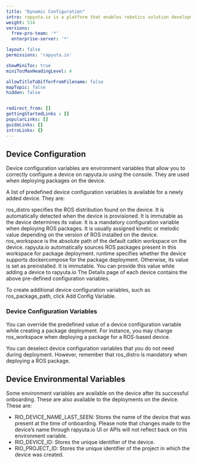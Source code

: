 ```yaml
---
title: "Dynamic Configuration"
intro: rapyuta.io is a platform that enables robotics solution development by providing the necessary software infrastructure and facilitating the interaction between multiple stakeholders who contribute to the solution development.
weight: 514
versions:
  free-pro-team: '*'
  enterprise-server: '*'

layout: false
permissions: 'rapyuta.io'

showMiniToc: true
miniTocMaxHeadingLevel: 4

allowTitleToDifferFromFilename: false
mapTopic: false
hidden: false


redirect_from: []
gettingStartedLinks : []
popularLinks: []
guideLinks: []
introLinks: {}
---
```


## Device Configuration

Device configuration variables are environment variables that allow you to correctly configure a device on rapyuta.io using the console. They are used when deploying packages on the device.

A list of predefined device configuration variables is available for a newly added device. They are:

ros_distro specifies the ROS distribution found on the device. It is automatically detected when the device is provisioned. It is immutable as the device determines its value. It is a mandatory configuration variable when deploying ROS packages. It is usually assigned kinetic or melodic value depending on the version of ROS installed on the device.
ros_workspace is the absolute path of the default catkin workspace on the device. rapyuta.io automatically sources ROS packages present in this workspace for package deployment.
runtime specifies whether the device supports dockercompose for the package deployment. Otherwise, its value is set as preinstalled. It is immutable. You can provide this value while adding a device to rapyuta.io
The Details page of each device contains the above pre-defined configuration variables.

To create additional device configuration variables, such as ros_package_path, click Add Config Variable.

### Device Configuration Variables

You can override the predefined value of a device configuration variable while creating a package deployment. For instance, you may change ros_workspace when deploying a package for a ROS-based device.

You can deselect device configuration variables that you do not need during deployment. However, remember that ros_distro is mandatory when deploying a ROS package.

## Device Environmental Variables

Some environment variables are available on the device after its successful onboarding. These are also available to the deployments on the device. These are:

* RIO_DEVICE_NAME_LAST_SEEN: Stores the name of the device that was present at the time of onboarding. Please note that changes made to the device’s name through rapyuta.io UI or APIs will not reflect back on this environment variable.
* RIO_DEVICE_ID: Stores the unique identifier of the device.
* RIO_PROJECT_ID: Stores the unique identifier of the project in which the device was created.